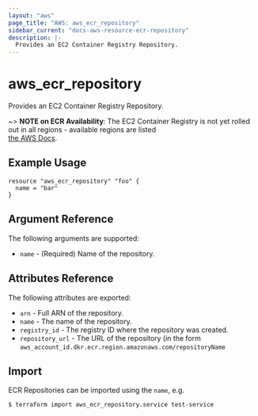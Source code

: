 ```yaml
---
layout: "aws"
page_title: "AWS: aws_ecr_repository"
sidebar_current: "docs-aws-resource-ecr-repository"
description: |-
  Provides an EC2 Container Registry Repository.
---
```


# aws\_ecr\_repository

Provides an EC2 Container Registry Repository.

~> **NOTE on ECR Availability**: The EC2 Container Registry is not yet rolled out
in all regions - available regions are listed  
[the AWS Docs](https://docs.aws.amazon.com/general/latest/gr/rande.html#ecr_region).

## Example Usage

```
resource "aws_ecr_repository" "foo" {
  name = "bar"
}
```

## Argument Reference

The following arguments are supported:

* `name` - (Required) Name of the repository.

## Attributes Reference

The following attributes are exported:

* `arn` - Full ARN of the repository.
* `name` - The name of the repository.
* `registry_id` - The registry ID where the repository was created.
* `repository_url` - The URL of the repository (in the form `aws_account_id.dkr.ecr.region.amazonaws.com/repositoryName`


## Import

ECR Repositories can be imported using the `name`, e.g. 

```
$ terraform import aws_ecr_repository.service test-service
```
